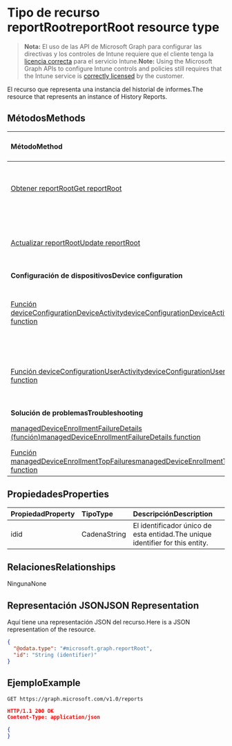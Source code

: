 # <a name="reportroot-resource-type"></a><span data-ttu-id="06b8e-101">Tipo de recurso reportRoot</span><span class="sxs-lookup"><span data-stu-id="06b8e-101">reportRoot resource type</span></span>

> <span data-ttu-id="06b8e-102">**Nota:** El uso de las API de Microsoft Graph para configurar las directivas y los controles de Intune requiere que el cliente tenga la [licencia correcta](https://go.microsoft.com/fwlink/?linkid=839381) para el servicio Intune.</span><span class="sxs-lookup"><span data-stu-id="06b8e-102">**Note:** Using the Microsoft Graph APIs to configure Intune controls and policies still requires that the Intune service is [correctly licensed](https://go.microsoft.com/fwlink/?linkid=839381) by the customer.</span></span>

<span data-ttu-id="06b8e-103">El recurso que representa una instancia del historial de informes.</span><span class="sxs-lookup"><span data-stu-id="06b8e-103">The resource that represents an instance of History Reports.</span></span>
## <a name="methods"></a><span data-ttu-id="06b8e-104">Métodos</span><span class="sxs-lookup"><span data-stu-id="06b8e-104">Methods</span></span>
|<span data-ttu-id="06b8e-105">Método</span><span class="sxs-lookup"><span data-stu-id="06b8e-105">Method</span></span>|<span data-ttu-id="06b8e-106">Tipo de valor devuelto</span><span class="sxs-lookup"><span data-stu-id="06b8e-106">Return Type</span></span>|<span data-ttu-id="06b8e-107">Descripción</span><span class="sxs-lookup"><span data-stu-id="06b8e-107">Description</span></span>|
|:---|:---|:---|
|[<span data-ttu-id="06b8e-108">Obtener reportRoot</span><span class="sxs-lookup"><span data-stu-id="06b8e-108">Get reportRoot</span></span>](../api/intune_shared_reportroot_get.md)|[<span data-ttu-id="06b8e-109">reportRoot</span><span class="sxs-lookup"><span data-stu-id="06b8e-109">reportRoot</span></span>](../resources/intune_shared_reportroot.md)|<span data-ttu-id="06b8e-110">Lea las propiedades y las relaciones del objeto [reportRoot](../resources/intune_shared_reportroot.md).</span><span class="sxs-lookup"><span data-stu-id="06b8e-110">Read properties and relationships of the [reportRoot](../resources/intune_shared_reportroot.md) object.</span></span>|
|[<span data-ttu-id="06b8e-111">Actualizar reportRoot</span><span class="sxs-lookup"><span data-stu-id="06b8e-111">Update reportRoot</span></span>](../api/intune_shared_reportroot_update.md)|[<span data-ttu-id="06b8e-112">reportRoot</span><span class="sxs-lookup"><span data-stu-id="06b8e-112">reportRoot</span></span>](../resources/intune_shared_reportroot.md)|<span data-ttu-id="06b8e-113">Actualice las propiedades de un objeto [reportRoot](../resources/intune_shared_reportroot.md).</span><span class="sxs-lookup"><span data-stu-id="06b8e-113">Update the properties of a [reportRoot](../resources/intune_shared_reportroot.md) object.</span></span>|
|<span data-ttu-id="06b8e-114">**Configuración de dispositivos**</span><span class="sxs-lookup"><span data-stu-id="06b8e-114">**Device configuration**</span></span>|
|[<span data-ttu-id="06b8e-115">Función deviceConfigurationDeviceActivity</span><span class="sxs-lookup"><span data-stu-id="06b8e-115">deviceConfigurationDeviceActivity function</span></span>](../api/intune_shared_reportroot_deviceconfigurationdeviceactivity.md)|[<span data-ttu-id="06b8e-116">report</span><span class="sxs-lookup"><span data-stu-id="06b8e-116">report</span></span>](../resources/intune_shared_report.md)|<span data-ttu-id="06b8e-117">Metadatos para el informe de actividad de dispositivo de configuración de dispositivo</span><span class="sxs-lookup"><span data-stu-id="06b8e-117">Metadata for the device configuration device activity report</span></span>|
|[<span data-ttu-id="06b8e-118">Función deviceConfigurationUserActivity</span><span class="sxs-lookup"><span data-stu-id="06b8e-118">deviceConfigurationUserActivity function</span></span>](../api/intune_shared_reportroot_deviceconfigurationuseractivity.md)|[<span data-ttu-id="06b8e-119">report</span><span class="sxs-lookup"><span data-stu-id="06b8e-119">report</span></span>](../resources/intune_shared_report.md)|<span data-ttu-id="06b8e-120">Metadatos para el informe de actividad de usuario de configuración de dispositivo</span><span class="sxs-lookup"><span data-stu-id="06b8e-120">Metadata for the device configuration user activity report</span></span>|
|<span data-ttu-id="06b8e-121">**Solución de problemas**</span><span class="sxs-lookup"><span data-stu-id="06b8e-121">**Troubleshooting**</span></span>|
|[<span data-ttu-id="06b8e-122">managedDeviceEnrollmentFailureDetails (función)</span><span class="sxs-lookup"><span data-stu-id="06b8e-122">managedDeviceEnrollmentFailureDetails function</span></span>](../api/intune_shared_reportroot_manageddeviceenrollmentfailuredetails.md)|[<span data-ttu-id="06b8e-123">report</span><span class="sxs-lookup"><span data-stu-id="06b8e-123">report</span></span>](../resources/intune_shared_report.md)|<span data-ttu-id="06b8e-124">Todavía no documentado.</span><span class="sxs-lookup"><span data-stu-id="06b8e-124">Not yet documented</span></span>|
|[<span data-ttu-id="06b8e-125">Función managedDeviceEnrollmentTopFailures</span><span class="sxs-lookup"><span data-stu-id="06b8e-125">managedDeviceEnrollmentTopFailures function</span></span>](../api/intune_shared_reportroot_manageddeviceenrollmenttopfailures.md)|[<span data-ttu-id="06b8e-126">report</span><span class="sxs-lookup"><span data-stu-id="06b8e-126">report</span></span>](../resources/intune_shared_report.md)|<span data-ttu-id="06b8e-127">Todavía no documentado.</span><span class="sxs-lookup"><span data-stu-id="06b8e-127">Not yet documented</span></span>|


## <a name="properties"></a><span data-ttu-id="06b8e-128">Propiedades</span><span class="sxs-lookup"><span data-stu-id="06b8e-128">Properties</span></span>
|<span data-ttu-id="06b8e-129">Propiedad</span><span class="sxs-lookup"><span data-stu-id="06b8e-129">Property</span></span>|<span data-ttu-id="06b8e-130">Tipo</span><span class="sxs-lookup"><span data-stu-id="06b8e-130">Type</span></span>|<span data-ttu-id="06b8e-131">Descripción</span><span class="sxs-lookup"><span data-stu-id="06b8e-131">Description</span></span>|
|:---|:---|:---|
|<span data-ttu-id="06b8e-132">id</span><span class="sxs-lookup"><span data-stu-id="06b8e-132">id</span></span>|<span data-ttu-id="06b8e-133">Cadena</span><span class="sxs-lookup"><span data-stu-id="06b8e-133">String</span></span>|<span data-ttu-id="06b8e-134">El identificador único de esta entidad.</span><span class="sxs-lookup"><span data-stu-id="06b8e-134">The unique identifier for this entity.</span></span>|

## <a name="relationships"></a><span data-ttu-id="06b8e-135">Relaciones</span><span class="sxs-lookup"><span data-stu-id="06b8e-135">Relationships</span></span>
<span data-ttu-id="06b8e-136">Ninguna</span><span class="sxs-lookup"><span data-stu-id="06b8e-136">None</span></span>

## <a name="json-representation"></a><span data-ttu-id="06b8e-137">Representación JSON</span><span class="sxs-lookup"><span data-stu-id="06b8e-137">JSON Representation</span></span>
<span data-ttu-id="06b8e-138">Aquí tiene una representación JSON del recurso.</span><span class="sxs-lookup"><span data-stu-id="06b8e-138">Here is a JSON representation of the resource.</span></span>
<!--{
  "blockType": "resource",
  "baseType": "microsoft.graph.entity",
  "keyProperty": "id",
  "@odata.type": "microsoft.graph.reportRoot"
}-->
``` json
{
  "@odata.type": "#microsoft.graph.reportRoot",
  "id": "String (identifier)"
}
```

## <a name="example"></a><span data-ttu-id="06b8e-139">Ejemplo</span><span class="sxs-lookup"><span data-stu-id="06b8e-139">Example</span></span>

<!--{"blockType": "request"}-->
```http
GET https://graph.microsoft.com/v1.0/reports
```

<!--{"blockType": "response", "truncated": true, "@odata.type": "microsoft.graph.reportRoot"}-->
```json
HTTP/1.1 200 OK
Content-Type: application/json

{
}
```